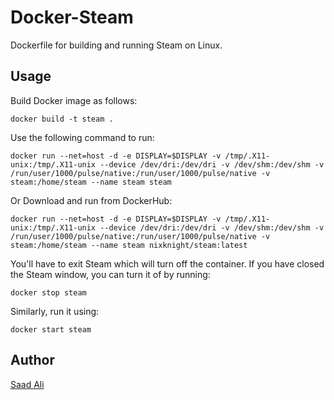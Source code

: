 # **Docker-Steam**

Dockerfile for building and running Steam on Linux.

## **Usage**

Build Docker image as follows:
```console
docker build -t steam .
```
Use the following command to run:
```console
docker run --net=host -d -e DISPLAY=$DISPLAY -v /tmp/.X11-unix:/tmp/.X11-unix --device /dev/dri:/dev/dri -v /dev/shm:/dev/shm -v /run/user/1000/pulse/native:/run/user/1000/pulse/native -v steam:/home/steam --name steam steam
```
Or Download and run from DockerHub:
```console
docker run --net=host -d -e DISPLAY=$DISPLAY -v /tmp/.X11-unix:/tmp/.X11-unix --device /dev/dri:/dev/dri -v /dev/shm:/dev/shm -v /run/user/1000/pulse/native:/run/user/1000/pulse/native -v steam:/home/steam --name steam nixknight/steam:latest
```
You'll have to exit Steam which will turn off the container. If you have closed the Steam window, you can turn it of by running:
```console
docker stop steam
```
Similarly, run it using:
```console
docker start steam
```
## **Author**

[Saad Ali](https://github.com/nixknight)

